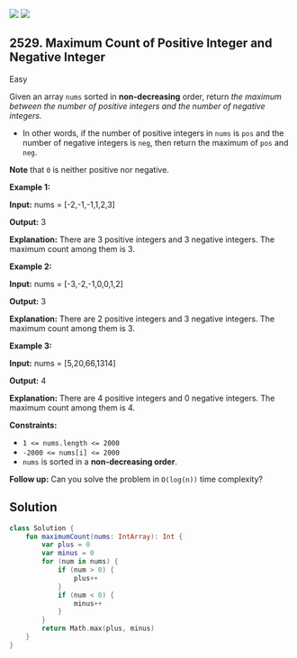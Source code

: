 [![](https://img.shields.io/github/stars/javadev/LeetCode-in-Kotlin?label=Stars&style=flat-square)](https://github.com/javadev/LeetCode-in-Kotlin)
[![](https://img.shields.io/github/forks/javadev/LeetCode-in-Kotlin?label=Fork%20me%20on%20GitHub%20&style=flat-square)](https://github.com/javadev/LeetCode-in-Kotlin/fork)

## 2529\. Maximum Count of Positive Integer and Negative Integer

Easy

Given an array `nums` sorted in **non-decreasing** order, return _the maximum between the number of positive integers and the number of negative integers._

*   In other words, if the number of positive integers in `nums` is `pos` and the number of negative integers is `neg`, then return the maximum of `pos` and `neg`.

**Note** that `0` is neither positive nor negative.

**Example 1:**

**Input:** nums = [-2,-1,-1,1,2,3]

**Output:** 3

**Explanation:** There are 3 positive integers and 3 negative integers. The maximum count among them is 3.

**Example 2:**

**Input:** nums = [-3,-2,-1,0,0,1,2]

**Output:** 3

**Explanation:** There are 2 positive integers and 3 negative integers. The maximum count among them is 3.

**Example 3:**

**Input:** nums = [5,20,66,1314]

**Output:** 4

**Explanation:** There are 4 positive integers and 0 negative integers. The maximum count among them is 4.

**Constraints:**

*   `1 <= nums.length <= 2000`
*   `-2000 <= nums[i] <= 2000`
*   `nums` is sorted in a **non-decreasing order**.

**Follow up:** Can you solve the problem in `O(log(n))` time complexity?

## Solution

```kotlin
class Solution {
    fun maximumCount(nums: IntArray): Int {
        var plus = 0
        var minus = 0
        for (num in nums) {
            if (num > 0) {
                plus++
            }
            if (num < 0) {
                minus++
            }
        }
        return Math.max(plus, minus)
    }
}
```